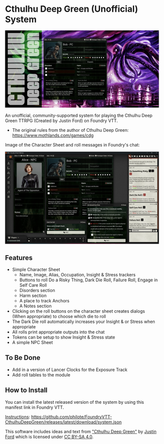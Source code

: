 # Cthulhu Deep Green (Unofficial) System

![Cover](cover.webp)

An unofficial, community-supported system for playing the Cthulhu Deep Green TTRPG (Created by Justin Ford) on Foundry VTT.

- The original rules from the author of Cthulhu Deep Green: https://www.mothlands.com/games/cdg

Image of the Character Sheet and roll messages in Foundry's chat:

![Screenshot](screenshot.webp)

## Features

- Simple Character Sheet
  - Name, Image, Alias, Occupation, Insight & Stress trackers
  - Buttons to roll Do a Risky Thing, Dark Die Roll, Failure Roll, Engage in Self Care Roll
  - Disorders section
  - Harm section
  - A place to track Anchors
  - A Notes section
- Clicking on the roll buttons on the character sheet creates dialogs (When appropriate) to choose which die to roll
- The Dark Die roll automatically increases your Insight & or Stress when appropriate
- All rolls print appropriate outputs into the chat
- Tokens can be setup to show Insight & Stress state
- A simple NPC Sheet

## To Be Done

- Add in a version of Lancer Clocks for the Exposure Track
- Add roll tables to the module

## How to Install

You can install the latest released version of the system by using this manifest link in Foundry VTT.

[Instructions](https://foundryvtt.com/article/tutorial/): https://github.com/philote/FoundryVTT-CthulhuDeepGreen/releases/latest/download/system.json

This software includes ideas and text from ["Cthulhu Deep Green"](https://www.mothlands.com/games/cdg) by [Justin Ford](https://www.mothlands.com/about) which is licensed under [CC BY-SA 4.0](https://creativecommons.org/licenses/by-sa/4.0/).
